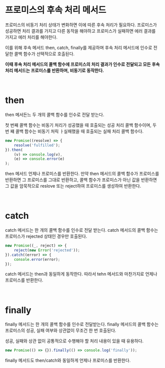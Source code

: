 # 프로미스의 후속 처리 메서드

프로미스의 비동기 처리 상태가 변화하면 이에 따른 후속 처리가 필요하다. 프로미스가 성공하면 처리 결과를 가지고 다른 동작을 해야하고 프로미스가 실패하면 에러 결과를 가지고 에러 처리를 해야한다.

이를 위해 후속 메서드 then, catch, finally를 제공하며 후속 처리 메서드에 인수로 전달한 콜백 함수가 선택적으로 호출된다.

**이때 후속 처리 메서드의 콜백 함수에 프로미스의 처리 결과가 인수로 전달되고 모든 후속 처리 메서드는 프로미스를 반환하며, 비동기로 동작한다.**

<br>

# then

then 메서든느 두 개의 콜백 함수를 인수로 전달 받는다.

첫 번째 콜백 함수는 비동기 처리가 성공했을 때 호출되는 성공 처리 콜백 함수이며, 두번 쨰 콜백 함수는 비동기 처릭 ㅏ실패했을 때 호출되는 실패 처리 콜백 함수다.

```javascript
new Promise((resolve) => {
    resolve('fulfilled');
}).then(
    (v) => console.log(v),
    (e) => console.error(e)
);
```

then 메서드 언제나 프로미스를 반환한다. 만약 then 메서드의 콜백 함수가 프로미스를 반환하면 그 프로미스를 그대로 반환하고, 콜백 함수가 프로미스가 아닌 값을 반환하면 그 값을 암묵적으로 reslove 또는 reject하여 프로미스를 생성하여 반환한다.

<br>

# catch

catch 메서드는 한 개의 콜백 함수를 인수로 전달 받는다. catch 메서드의 콜백 함수는 프로미스가 rejected 상태인 경우만 호출된다.

```javascript
new Promise((_, reject) => {
    reject(new Error('rejected'));
}).catch((error) => {
    console.error(error);
});
```

catch 메서드는 then과 동일하게 동작한다. 따라서 tehn 메서드와 마찬가지로 언제나 프로미스를 반환한다.

<br>

# finally

finally 메서드는 한 개의 콜백 함수를 인수로 전달받는다. finally 메서드의 콜백 함수는 프로미스의 성공, 실패 여부와 상관없이 무조건 한 번 호출된다.

성공, 실패와 상관 없이 공통적으로 수행해야 할 처리 내용이 있을 때 유용하다.

```javascript
new Promise(() => {}).finally(() => console.log('finally'));
```

finally 메서드도 then/catch와 동일하게 언제나 프로미스를 반환한다.
